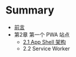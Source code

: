 # Summary

* [前言](README.md)
* 第2章 第一个 PWA 站点
  * [2.1 App Shell 架构](21-app-shell-jia-gou.md)
  * 2.2 Service Worker

